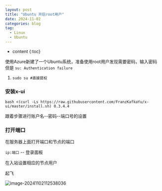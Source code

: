```yaml
---
layout: post
title: "Ubuntu 开启root用户"
date: 2024-11-02
categories: blog
tag: 
  - Linux
  - Ubuntu
---
```

* content
{:toc}




使用Azure新建了一个Ubuntu系统，准备使用root用户发现需要密码，输入密码但是 `su: Authentication failure`



1. ```shell
   sudo su #直接提权
   ```



### 安装x-ui



```
bash <(curl -Ls https://raw.githubusercontent.com/FranzKafkaYu/x-ui/master/install.sh) 0.3.4.4   
```

跟着步骤进行账户名--密码--端口号的设置

### 打开端口

在服务器上面打开端口和节点的端口

`ip:端口` -- 登录面板

在入站设置相应的节点用户

起飞

![image-20241102112538036](https://cdn.jsdelivr.net/gh/Jackyu224/Img@main/img/202411021143469.png)
